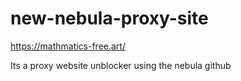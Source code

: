# new-nebula-proxy-site
https://mathmatics-free.art/


Its a proxy website unblocker using the nebula github
